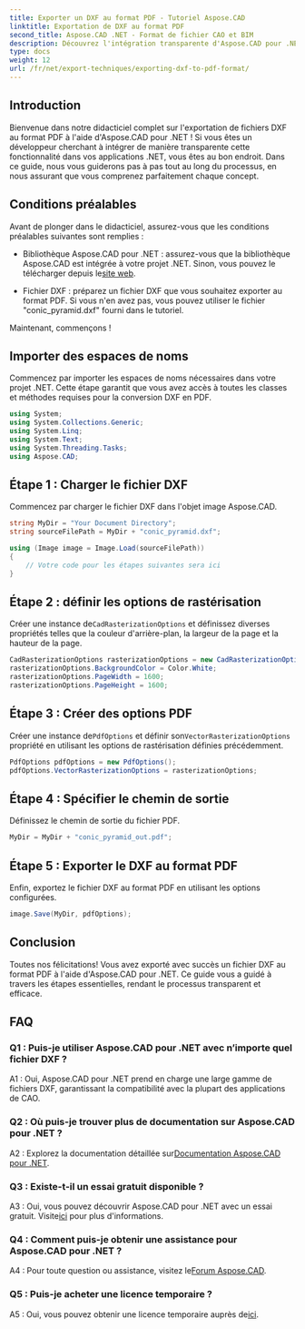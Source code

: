 ```yaml
---
title: Exporter un DXF au format PDF - Tutoriel Aspose.CAD
linktitle: Exportation de DXF au format PDF
second_title: Aspose.CAD .NET - Format de fichier CAO et BIM
description: Découvrez l'intégration transparente d'Aspose.CAD pour .NET dans ce guide étape par étape pour exporter des fichiers DXF au format PDF sans effort.
type: docs
weight: 12
url: /fr/net/export-techniques/exporting-dxf-to-pdf-format/
---
```

## Introduction

Bienvenue dans notre didacticiel complet sur l'exportation de fichiers DXF au format PDF à l'aide d'Aspose.CAD pour .NET ! Si vous êtes un développeur cherchant à intégrer de manière transparente cette fonctionnalité dans vos applications .NET, vous êtes au bon endroit. Dans ce guide, nous vous guiderons pas à pas tout au long du processus, en nous assurant que vous comprenez parfaitement chaque concept.

## Conditions préalables

Avant de plonger dans le didacticiel, assurez-vous que les conditions préalables suivantes sont remplies :

-  Bibliothèque Aspose.CAD pour .NET : assurez-vous que la bibliothèque Aspose.CAD est intégrée à votre projet .NET. Sinon, vous pouvez le télécharger depuis le[site web](https://releases.aspose.com/cad/net/).

- Fichier DXF : préparez un fichier DXF que vous souhaitez exporter au format PDF. Si vous n'en avez pas, vous pouvez utiliser le fichier "conic_pyramid.dxf" fourni dans le tutoriel.

Maintenant, commençons !

## Importer des espaces de noms

Commencez par importer les espaces de noms nécessaires dans votre projet .NET. Cette étape garantit que vous avez accès à toutes les classes et méthodes requises pour la conversion DXF en PDF.

```csharp
using System;
using System.Collections.Generic;
using System.Linq;
using System.Text;
using System.Threading.Tasks;
using Aspose.CAD;
```

## Étape 1 : Charger le fichier DXF

Commencez par charger le fichier DXF dans l'objet image Aspose.CAD.

```csharp
string MyDir = "Your Document Directory";
string sourceFilePath = MyDir + "conic_pyramid.dxf";

using (Image image = Image.Load(sourceFilePath))
{
    // Votre code pour les étapes suivantes sera ici
}
```

## Étape 2 : définir les options de rastérisation

 Créer une instance de`CadRasterizationOptions` et définissez diverses propriétés telles que la couleur d'arrière-plan, la largeur de la page et la hauteur de la page.

```csharp
CadRasterizationOptions rasterizationOptions = new CadRasterizationOptions();
rasterizationOptions.BackgroundColor = Color.White;
rasterizationOptions.PageWidth = 1600;
rasterizationOptions.PageHeight = 1600;
```

## Étape 3 : Créer des options PDF

 Créer une instance de`PdfOptions` et définir son`VectorRasterizationOptions` propriété en utilisant les options de rastérisation définies précédemment.

```csharp
PdfOptions pdfOptions = new PdfOptions();
pdfOptions.VectorRasterizationOptions = rasterizationOptions;
```

## Étape 4 : Spécifier le chemin de sortie

Définissez le chemin de sortie du fichier PDF.

```csharp
MyDir = MyDir + "conic_pyramid_out.pdf";
```

## Étape 5 : Exporter le DXF au format PDF

Enfin, exportez le fichier DXF au format PDF en utilisant les options configurées.

```csharp
image.Save(MyDir, pdfOptions);
```

## Conclusion

Toutes nos félicitations! Vous avez exporté avec succès un fichier DXF au format PDF à l'aide d'Aspose.CAD pour .NET. Ce guide vous a guidé à travers les étapes essentielles, rendant le processus transparent et efficace.

## FAQ

### Q1 : Puis-je utiliser Aspose.CAD pour .NET avec n’importe quel fichier DXF ?

A1 : Oui, Aspose.CAD pour .NET prend en charge une large gamme de fichiers DXF, garantissant la compatibilité avec la plupart des applications de CAO.

### Q2 : Où puis-je trouver plus de documentation sur Aspose.CAD pour .NET ?

 A2 : Explorez la documentation détaillée sur[Documentation Aspose.CAD pour .NET](https://reference.aspose.com/cad/net/).

### Q3 : Existe-t-il un essai gratuit disponible ?

 A3 : Oui, vous pouvez découvrir Aspose.CAD pour .NET avec un essai gratuit. Visite[ici](https://releases.aspose.com/) pour plus d'informations.

### Q4 : Comment puis-je obtenir une assistance pour Aspose.CAD pour .NET ?

A4 : Pour toute question ou assistance, visitez le[Forum Aspose.CAD](https://forum.aspose.com/c/cad/19).

### Q5 : Puis-je acheter une licence temporaire ?

 A5 : Oui, vous pouvez obtenir une licence temporaire auprès de[ici](https://purchase.aspose.com/temporary-license/).